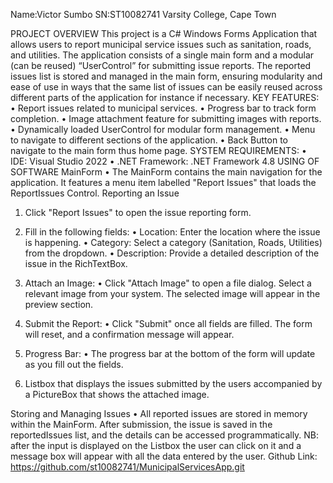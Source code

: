 Name:Victor Sumbo
SN:ST10082741
Varsity College, Cape Town

PROJECT OVERVIEW
This project is a C# Windows Forms Application that allows users to report municipal service issues such as sanitation, roads, and utilities. The application consists of a single main form and a modular (can be reused) “UserControl” for submitting issue reports. The reported issues list is stored and managed in the main form, ensuring modularity and ease of use in ways that the same list of issues can be easily reused across different parts of the application for instance if necessary.
KEY FEATURES: 
•	Report issues related to municipal services.
•	Progress bar to track form completion.
•	Image attachment feature for submitting images with reports.
•	Dynamically loaded UserControl for modular form management.
•	Menu to navigate to different sections of the application.
•	Back Button to navigate to the main form thus home page.
SYSTEM REQUIREMENTS:
•	IDE: Visual Studio 2022
•	.NET Framework: .NET Framework 4.8
USING OF SOFTWARE 
MainForm
•	The MainForm contains the main navigation for the application. It features a menu item labelled "Report Issues" that loads the ReportIssues Control.
Reporting an Issue
1.	Click "Report Issues" to open the issue reporting form.

2.	Fill in the following fields:
•	Location: Enter the location where the issue is happening.
•	Category: Select a category (Sanitation, Roads, Utilities) from the dropdown.
•	Description: Provide a detailed description of the issue in the RichTextBox.

3.	Attach an Image:
•	Click "Attach Image" to open a file dialog. Select a relevant image from your system. The selected image will appear in the preview section.

4.	Submit the Report:
•	Click "Submit" once all fields are filled. The form will reset, and a confirmation message will appear.

5.	Progress Bar:
•	The progress bar at the bottom of the form will update as you fill out the fields.
6.	Listbox that displays the issues submitted by the users accompanied by a PictureBox that shows the attached image.

Storing and Managing Issues
•	All reported issues are stored in memory within the MainForm. After submission, the issue is saved in the reportedIssues list, and the details can be accessed programmatically.
NB: after the input is displayed on the Listbox the user can click on it and a message box will appear with all the data entered by the user. 
Github Link: https://github.com/st10082741/MunicipalServicesApp.git



 

